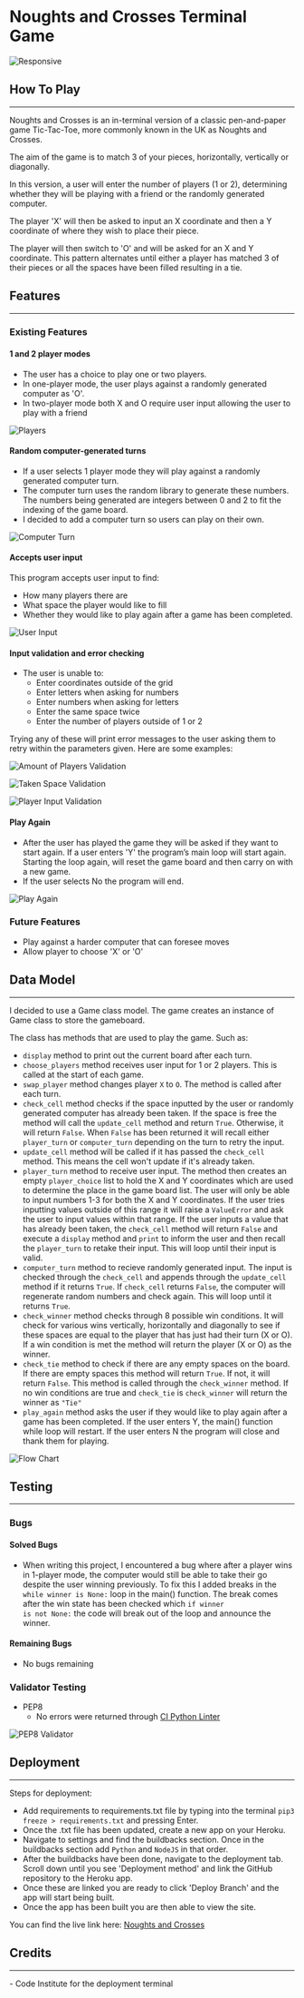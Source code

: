 # Noughts and Crosses Terminal Game
 
![Responsive](/assets/images/responsive.png)
 
## How To Play
<hr>
Noughts and Crosses is an in-terminal version of a classic pen-and-paper game Tic-Tac-Toe, more commonly known in the UK as Noughts and Crosses.
 
The aim of the game is to match 3 of your pieces, horizontally, vertically or diagonally.
 
In this version, a user will enter the number of players (1 or 2), determining whether they will be playing with a friend or the randomly generated computer.
 
The player 'X' will then be asked to input an X coordinate and then a Y coordinate of where they wish to place their piece.
 
The player will then switch to 'O' and will be asked for an X and Y coordinate. This pattern alternates until either a player has matched 3 of their pieces or all the spaces have been filled resulting in a tie.
 
## Features
<hr>
 
### Existing Features
 
#### 1 and 2 player modes
- The user has a choice to play one or two players.
- In one-player mode, the user plays against a randomly generated computer as 'O'.
- In two-player mode both X and O require user input allowing the user to play with a friend
 
![Players](/assets/images/players.png)
 
#### Random computer-generated turns
- If a user selects 1 player mode they will play against a randomly generated computer turn.
- The computer turn uses the random library to generate these numbers. The numbers being generated are integers between 0 and 2 to fit the indexing of the game board.
- I decided to add a computer turn so users can play on their own. 
 
![Computer Turn](/assets/images/computer-turn.png)
 
#### Accepts user input
This program accepts user input to find:
- How many players there are
- What space the player would like to fill
- Whether they would like to play again after a game has been completed.
 
![User Input](/assets/images/user-input.png)
 
#### Input validation and error checking
- The user is unable to:
   - Enter coordinates outside of the grid
   - Enter letters when asking for numbers
   - Enter numbers when asking for letters
   - Enter the same space twice
   - Enter the number of players outside of 1 or 2
 
Trying any of these will print error messages to the user asking them to retry within the parameters given.
Here are some examples:
 
![Amount of Players Validation](/assets/images/players-validation.png)
 
![Taken Space Validation](/assets/images/input-validation.png)

![Player Input Validation](/assets/images/input-validation-2.png)
 
 
#### Play Again
- After the user has played the game they will be asked if they want to start again. If a user enters 'Y' the program’s main loop will start again. Starting the loop again, will reset the game board and then carry on with a new game.
- If the user selects No the program will end.
 
![Play Again](/assets/images/play-again.png)
 
### Future Features
- Play against a harder computer that can foresee moves
- Allow player to choose 'X' or 'O'
 
## Data Model
<hr>
I decided to use a Game class model. The game creates an instance of Game class to store the gameboard.
 
The class has methods that are used to play the game. Such as:
- <code>display</code> method to print out the current board after each turn.
- <code>choose_players</code> method receives user input for 1 or 2 players. This is called at the start of each game.
- <code>swap_player</code> method changes player <code>X</code> to <code>O</code>. The method is called after each turn.
- <code>check_cell</code> method checks if the space inputted by the user or randomly generated computer has already been taken. If the space is free the method will call the <code>update_cell</code> method and return <code>True</code>. Otherwise, it will return <code>False</code>. When <code>False</code> has been returned it will recall either <code>player_turn</code> or <code>computer_turn</code> depending on the turn to retry the input.
- <code>update_cell</code> method will be called if it has passed the <code>check_cell</code> method. This means the cell won't update if it's already taken.
- <code>player_turn</code> method to receive user input. The method then creates an empty <code>player_choice</code> list to hold the X and Y coordinates which are used to determine the place in the game board list. The user will only be able to input numbers 1-3 for both the X and Y coordinates. If the user tries inputting values outside of this range it will raise a <code>ValueError</code> and ask the user to input values within that range. If the user inputs a value that has already been taken, the <code>check_cell</code> method will return <code>False</code> and execute a <code>display</code> method and <code>print</code> to inform the user and then recall the <code>player_turn</code> to retake their input. This will loop until their input is valid.
- <code>computer_turn</code> method to recieve randomly generated input. The input is checked through the <code>check_cell</code> and appends through the <code>update_cell</code> method if it returns <code>True</code>. If <code>check_cell</code> returns <code>False</code>, the computer will regenerate random numbers and check again. This will loop until it returns <code>True</code>.
- <code>check_winner</code> method checks through 8 possible win conditions. It will check for various wins vertically, horizontally and diagonally to see if these spaces are equal to the player that has just had their turn (X or O). If a win condition is met the method will return the player (X or O) as the winner.
- <code>check_tie</code> method to check if there are any empty spaces on the board. If there are empty spaces this method will return <code>True</code>. If not, it will return <code>False</code>. This method is called through the <code>check_winner</code> method. If no win conditions are true and <code>check_tie</code> is <code>check_winner</code> will return the winner as <code>"Tie"</code>
- <code>play_again</code> method asks the user if they would like to play again after a game has been completed. If the user enters Y, the main() function while loop will restart. If the user enters N the program will close and thank them for playing.

![Flow Chart](/assets/images/flow-chart.png)
 
## Testing
<hr>
 
### Bugs
#### Solved Bugs
- When writing this project, I encountered a bug where after a player wins in 1-player mode, the computer would still be able to take their go despite the user winning previously. To fix this I added breaks in the <code>while winner is None:</code> loop in the main() function. The break comes after the win state has been checked which <code>if winner is not None:</code> the code will break out of the loop and announce the winner.
#### Remaining Bugs
- No bugs remaining
### Validator Testing
- PEP8
   - No errors were returned through [CI Python Linter](https://pep8ci.herokuapp.com/)
 
![PEP8 Validator](/assets/images/pep8.png)
 
## Deployment
<hr>

Steps for deployment:
- Add requirements to requirements.txt file by typing into the terminal <code>pip3 freeze > requirements.txt</code> and pressing Enter.
- Once the .txt file has been updated, create a new app on your Heroku.
- Navigate to settings and find the buildbacks section. Once in the buildbacks section add <code>Python</code> and <code>NodeJS</code> in that order.
- After the buildbacks have been done, navigate to the deployment tab. Scroll down until you see 'Deployment method' and link the GitHub repository to the Heroku app.
- Once these are linked you are ready to click 'Deploy Branch' and the app will start being built.
- Once the app has been built you are then able to view the site.
 
 
You can find the live link here: [Noughts and Crosses](https://noughts-and-crosses1.herokuapp.com/)
 
## Credits
<hr>
- Code Institute for the deployment terminal